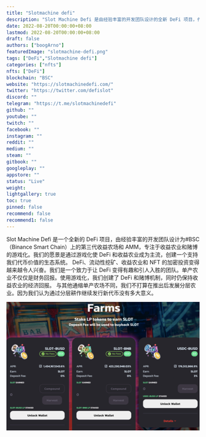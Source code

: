 ```yaml
---
title: "Slotmachine defi"
description: "Slot Machine Defi 是由经验丰富的开发团队设计的全新 DeFi 项目，作为#BSC（Binance Smart Chain）上的第三代收益农场和 AMM。"
date: 2022-08-20T00:00:00+08:00
lastmod: 2022-08-20T00:00:00+08:00
draft: false
authors: ["boogArno"]
featuredImage: "slotmachine-defi.png"
tags: ["DeFi","Slotmachine defi"]
categories: ["nfts"]
nfts: ["DeFi"]
blockchain: "BSC"
website: "https://slotmachinedefi.com/"
twitter: "https://twitter.com/defislot"
discord: ""
telegram: "https://t.me/slotmachinedefi"
github: ""
youtube: ""
twitch: ""
facebook: ""
instagram: ""
reddit: ""
medium: ""
steam: ""
gitbook: ""
googleplay: ""
appstore: ""
status: "Live"
weight: 
lightgallery: true
toc: true
pinned: false
recommend: false
recommend1: false
---
```

Slot Machine Defi 是一个全新的 DeFi 项目，由经验丰富的开发团队设计为#BSC（Binance Smart Chain）上的第三代收益农场和 AMM，专注于收益农业和赌博的游戏化。我们的愿景是通过游戏化使 DeFi 和收益农业成为主流，创建一个支持我们代币价值的生态系统。
DeFi、流动性挖矿、收益农业和 NFT 的加密投资变得越来越令人兴奋。我们是一个致力于让 DeFi 变得有趣和引人入胜的团队。单产农业不仅仅是财务回报。使用游戏化，我们创建了 DeFi 和赌博机制，同时仍保持收益农业的经济回报。
与其他通缩单产农场不同，我们不打算在推出后发展分层农业。因为我们认为通过分层耕作继续发行新代币没有多大意义。

![slotmachinedefi-dapp-defi-bsc-image2_042feb10c7a5a877742e5771a0341424](slotmachinedefi-dapp-defi-bsc-image2_042feb10c7a5a877742e5771a0341424.png)